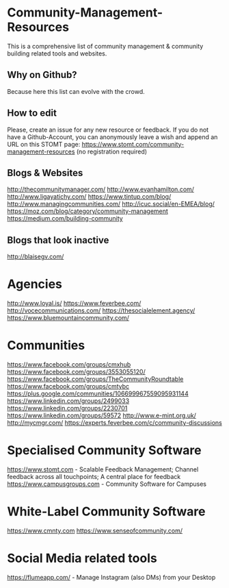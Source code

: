 # Community-Management-Resources
This is a comprehensive list of community management &amp; community building related tools and websites.

## Why on Github?
Because here this list can evolve with the crowd.

## How to edit
Please, create an issue for any new resource or feedback. If you do not have a Github-Account, you can anonymously leave a wish and append an URL on this STOMT page: https://www.stomt.com/community-management-resources (no registration required)

## Blogs & Websites
http://thecommunitymanager.com/
http://www.evanhamilton.com/
http://www.ligayatichy.com/
https://www.tintup.com/blog/
http://www.managingcommunities.com/
http://icuc.social/en-EMEA/blog/
https://moz.com/blog/category/community-management
https://medium.com/building-community

## Blogs that look inactive 
http://blaisegv.com/

# Agencies
http://www.loyal.is/
https://www.feverbee.com/
http://vocecommunications.com/
https://thesocialelement.agency/
https://www.bluemountaincommunity.com/

# Communities
https://www.facebook.com/groups/cmxhub
https://www.facebook.com/groups/3553055120/
https://www.facebook.com/groups/TheCommunityRoundtable
https://www.facebook.com/groups/cmtybc
https://plus.google.com/communities/106699967559095931144
https://www.linkedin.com/groups/2499033
https://www.linkedin.com/groups/2230701
https://www.linkedin.com/groups/59572
http://www.e-mint.org.uk/
http://mycmgr.com/
https://experts.feverbee.com/c/community-discussions

# Specialised Community Software
https://www.stomt.com - Scalable Feedback Management; Channel feedback across all touchpoints; A central place for feedback
https://www.campusgroups.com - Community Software for Campuses

# White-Label Community Software
https://www.cmnty.com
https://www.senseofcommunity.com/

# Social Media related tools
https://flumeapp.com/ - Manage Instagram (also DMs) from your Desktop


